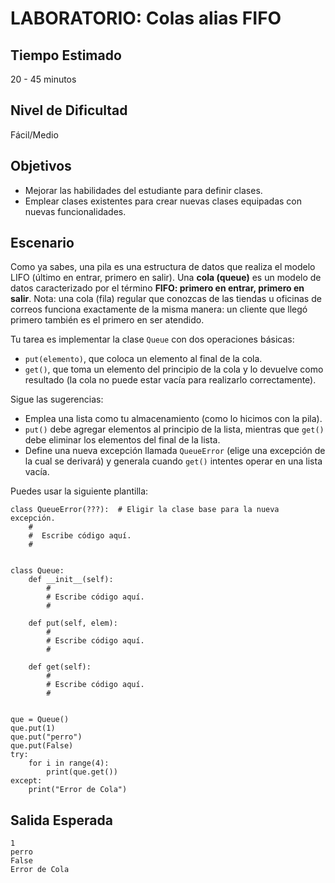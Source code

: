 # LABORATORIO: Colas alias FIFO

## Tiempo Estimado

20 - 45 minutos

## Nivel de Dificultad

Fácil/Medio

## Objetivos

* Mejorar las habilidades del estudiante para definir clases.
* Emplear clases existentes para crear nuevas clases equipadas con nuevas funcionalidades.

## Escenario

Como ya sabes, una pila es una estructura de datos que realiza el modelo LIFO (último en entrar, primero en salir). 
Una **cola (queue)** es un modelo de datos caracterizado por el término **FIFO: primero en entrar, primero en salir**. Nota: una cola (fila) regular que conozcas de las tiendas u oficinas de correos funciona exactamente de la misma manera: un cliente que llegó primero también es el primero en ser atendido.

Tu tarea es implementar la clase `Queue` con dos operaciones básicas:

* `put(elemento)`, que coloca un elemento al final de la cola.
* `get()`, que toma un elemento del principio de la cola y lo devuelve como resultado (la cola no puede estar vacía para realizarlo correctamente). 

Sigue las sugerencias:

* Emplea una lista como tu almacenamiento (como lo hicimos con la pila).
* `put()` debe agregar elementos al principio de la lista, mientras que `get()` debe eliminar los elementos del final de la lista.
* Define una nueva excepción llamada `QueueError` (elige una excepción de la cual se derivará) y generala cuando `get()` intentes operar en una lista vacía.

Puedes usar la siguiente plantilla:

```
class QueueError(???):  # Eligir la clase base para la nueva excepción.
    #
    #  Escribe código aquí.
    #


class Queue:
    def __init__(self):
        #
        # Escribe código aquí.
        #

    def put(self, elem):
        #
        # Escribe código aquí.
        #

    def get(self):
        #
        # Escribe código aquí.
        #


que = Queue()
que.put(1)
que.put("perro")
que.put(False)
try:
    for i in range(4):
        print(que.get())
except:
    print("Error de Cola")
```

## Salida Esperada

```
1
perro
False
Error de Cola
```
